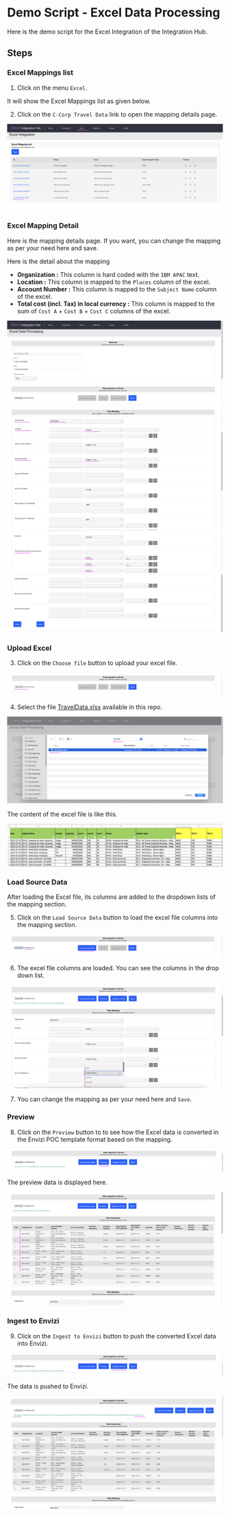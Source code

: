 
# Demo Script - Excel Data Processing

Here is the demo script for the Excel Integration of the Integration Hub.

## Steps

### Excel Mappings list

1. Click on the menu `Excel`. 

It will show the Excel Mappings list as given below.

2. Click on the `C-Corp Travel Data` link to open the mapping details page.

<img src="images/image11.png">

### Excel Mapping Detail

Here is the mapping details page. If you want, you can change the mapping as per your need here and save.

Here is the detail about the mapping

- **Organization :** This column is hard coded with the `IBM APAC` text.
- **Location :** This column is mapped to the `Places` column of the excel.
- **Account Number :** This column is mapped to the `Subject Name` column of the excel.
- **Total cost (incl. Tax) in local currency :** This column is mapped to the sum of `Cost A` + `Cost B` + `Cost C` columns of the excel.


<img src="images/image12-1.png">
<img src="images/image12-2.png">
<img src="images/image12-3.png">



### Upload Excel

3. Click on the `Choose file` button to upload your excel file.

<img src="images/image13.png">

4. Select the file [TravelData.xlsx](./files/TravelData.xlsx) available in this repo.

<img src="images/image14.png">

The content of the excel file is like this.

<img src="images/image15.png">


### Load Source Data

After loading the Excel file, its columns are added to the dropdown lists of the mapping section. 

5. Click on the `Load Source Data` button to load the excel file columns into the mapping section.

<img src="images/image16.png">

6. The excel file columns are loaded. You can see the columns in the drop down list.

<img src="images/image17.png">

7. You can change the mapping as per your need here and `Save`.

### Preview

8. Click on the `Preview` button to to see how the Excel data is converted in the Envizi POC template format based on the mapping.

<img src="images/image18.png">

The preview data is displayed here.

<img src="images/image19.png">


### Ingest to Envizi

9. Click on the `Ingest to Envizi` button to push the converted Excel data into Envizi.

<img src="images/image20.png">

The data is pushed to Envizi.

<img src="images/image21.png">